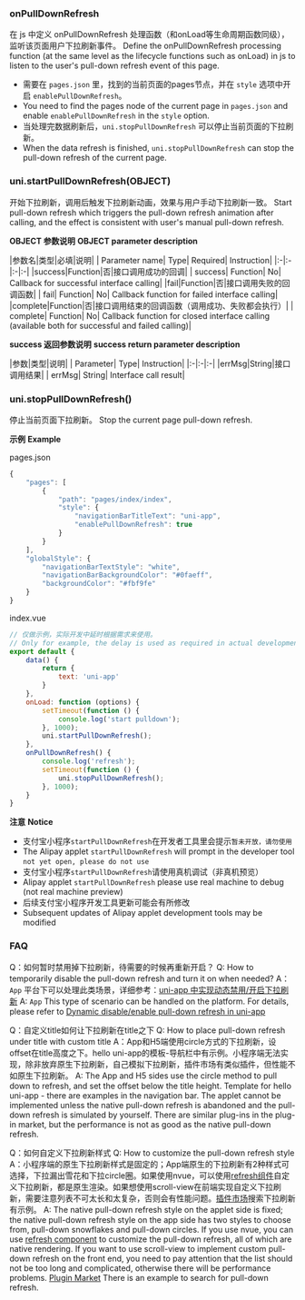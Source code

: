 ### onPullDownRefresh
在 js 中定义 onPullDownRefresh 处理函数（和onLoad等生命周期函数同级），监听该页面用户下拉刷新事件。
Define the onPullDownRefresh processing function (at the same level as the lifecycle functions such as onLoad) in js to listen to the user's pull-down refresh event of this page.

- 需要在 ``pages.json`` 里，找到的当前页面的pages节点，并在 ``style`` 选项中开启 ``enablePullDownRefresh``。
- You need to find the pages node of the current page in `pages.json` and enable `enablePullDownRefresh` in the `style` option.
- 当处理完数据刷新后，``uni.stopPullDownRefresh`` 可以停止当前页面的下拉刷新。
- When the data refresh is finished, `uni.stopPullDownRefresh` can stop the pull-down refresh of the current page.

### uni.startPullDownRefresh(OBJECT)
开始下拉刷新，调用后触发下拉刷新动画，效果与用户手动下拉刷新一致。
Start pull-down refresh which triggers the pull-down refresh animation after calling, and the effect is consistent with user's manual pull-down refresh.

**OBJECT 参数说明**
**OBJECT parameter description**

|参数名|类型|必填|说明|
| Parameter name| Type| Required| Instruction|
|:-|:-|:-|:-|
|success|Function|否|接口调用成功的回调|
| success| Function| No| Callback for successful interface calling|
|fail|Function|否|接口调用失败的回调函数|
| fail| Function| No| Callback function for failed interface calling|
|complete|Function|否|接口调用结束的回调函数（调用成功、失败都会执行）|
| complete| Function| No| Callback function for closed interface calling (available both for successful and failed calling)|

**success 返回参数说明**
**success return parameter description**

|参数|类型|说明|
| Parameter| Type| Instruction|
|:-|:-|:-|
|errMsg|String|接口调用结果|
| errMsg| String| Interface call result|

### uni.stopPullDownRefresh()
停止当前页面下拉刷新。
Stop the current page pull-down refresh.

**示例**
**Example**

pages.json

```javascript
{
    "pages": [
        {
        	"path": "pages/index/index",
        	"style": {
        		"navigationBarTitleText": "uni-app",
        		"enablePullDownRefresh": true
        	}
        }
    ],
    "globalStyle": {
    	"navigationBarTextStyle": "white",
    	"navigationBarBackgroundColor": "#0faeff",
    	"backgroundColor": "#fbf9fe"
    }
}
```

index.vue
```javascript
// 仅做示例，实际开发中延时根据需求来使用。
// Only for example, the delay is used as required in actual development.
export default {
	data() {
		return {
			text: 'uni-app'
		}
	},
	onLoad: function (options) {
		setTimeout(function () {
			console.log('start pulldown');
		}, 1000);
		uni.startPullDownRefresh();
	},
	onPullDownRefresh() {
		console.log('refresh');
		setTimeout(function () {
			uni.stopPullDownRefresh();
		}, 1000);
	}
}
```

**注意**
**Notice**

- 支付宝小程序```startPullDownRefresh```在开发者工具里会提示``暂未开放，请勿使用``
- The Alipay applet ```startPullDownRefresh``` will prompt in the developer tool ``not yet open, please do not use``
- 支付宝小程序```startPullDownRefresh```请使用真机调试（非真机预览）
- Alipay applet ```startPullDownRefresh``` please use real machine to debug (not real machine preview)
- 后续支付宝小程序开发工具更新可能会有所修改
- Subsequent updates of Alipay applet development tools may be modified

### FAQ
Q：如何暂时禁用掉下拉刷新，待需要的时候再重新开启？
Q: How to temporarily disable the pull-down refresh and turn it on when needed?
A：`App` 平台下可以处理此类场景，详细参考：[uni-app 中实现动态禁用/开启下拉刷新](https://ask.dcloud.net.cn/article/35134)
A: `App` This type of scenario can be handled on the platform. For details, please refer to [Dynamic disable/enable pull-down refresh in uni-app](https://ask.dcloud.net.cn/article/35134)

Q：自定义title如何让下拉刷新在title之下
Q: How to place pull-down refresh under title with custom title
A：App和H5端使用circle方式的下拉刷新，设offset在title高度之下。hello uni-app的模板-导航栏中有示例。小程序端无法实现，除非放弃原生下拉刷新，自己模拟下拉刷新，插件市场有类似插件，但性能不如原生下拉刷新。
A: The App and H5 sides use the circle method to pull down to refresh, and set the offset below the title height. Template for hello uni-app - there are examples in the navigation bar. The applet cannot be implemented unless the native pull-down refresh is abandoned and the pull-down refresh is simulated by yourself. There are similar plug-ins in the plug-in market, but the performance is not as good as the native pull-down refresh.

Q：如何自定义下拉刷新样式
Q: How to customize the pull-down refresh style
A：小程序端的原生下拉刷新样式是固定的；App端原生的下拉刷新有2种样式可选择，下拉漏出雪花和下拉circle圈。如果使用nvue，可以使用[refresh组件](https://uniapp.dcloud.io/component/refresh)自定义下拉刷新，都是原生渲染。如果想使用scroll-view在前端实现自定义下拉刷新，需要注意列表不可太长和太复杂，否则会有性能问题。[插件市场](https://ext.dcloud.net.cn/)搜索下拉刷新有示例。
A: The native pull-down refresh style on the applet side is fixed; the native pull-down refresh style on the app side has two styles to choose from, pull-down snowflakes and pull-down circles. If you use nvue, you can use [refresh component](https://uniapp.dcloud.io/component/refresh) to customize the pull-down refresh, all of which are native rendering. If you want to use scroll-view to implement custom pull-down refresh on the front end, you need to pay attention that the list should not be too long and complicated, otherwise there will be performance problems. [Plugin Market](https://ext.dcloud.net.cn/) There is an example to search for pull-down refresh.

